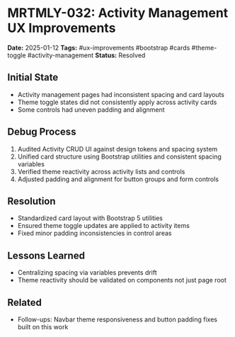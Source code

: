 # MRTMLY-032: Activity Management UX Improvements

**Date:** 2025-01-12
**Tags:** #ux-improvements #bootstrap #cards #theme-toggle #activity-management
**Status:** Resolved

## Initial State
- Activity management pages had inconsistent spacing and card layouts
- Theme toggle states did not consistently apply across activity cards
- Some controls had uneven padding and alignment

## Debug Process
1. Audited Activity CRUD UI against design tokens and spacing system
2. Unified card structure using Bootstrap utilities and consistent spacing variables
3. Verified theme reactivity across activity lists and controls
4. Adjusted padding and alignment for button groups and form controls

## Resolution
- Standardized card layout with Bootstrap 5 utilities
- Ensured theme toggle updates are applied to activity items
- Fixed minor padding inconsistencies in control areas

## Lessons Learned
- Centralizing spacing via variables prevents drift
- Theme reactivity should be validated on components not just page root

## Related
- Follow-ups: Navbar theme responsiveness and button padding fixes built on this work
